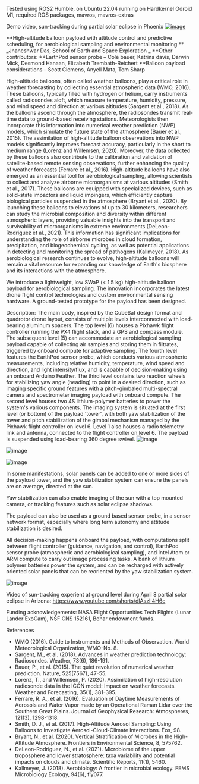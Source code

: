 Tested using ROS2 Humble, on Ubuntu 22.04 running on Hardkernel Odroid M1, required ROS packages, mavros, mavros-extras 

Demo video, sun-tracking during partial solar eclipse in Phoenix
[![image](https://github.com/darknight-007/dreams-pod-high-altitude/assets/3958994/f91c6c9b-8ab2-41e5-bf43-cf0af7ba206e)](https://github.com/darknight-007/dreams-pod-high-altitude/assets/3958994/a45d4cd9-dda4-4b37-beda-d7d8ff1691a0)

**High-altitude balloon payload with attitude control and predictive scheduling, for aerobiological sampling and environmental monitoring 
**
_Jnaneshwar Das, School of Earth and Space Exploration 
_
**Other contributors: 
**EarthPod sensor probe – Cole bauer, Katrina davis, Darwin Mick, Desmond Hanaan, Elizabeth Trembath-Reichert
**Balloon payload considerations – Scott Clemens, Anyell Mata, Tom Sharp

High-altitude balloons, often called weather balloons, play a critical role in weather forecasting by collecting essential atmospheric data (WMO, 2016). These balloons, typically filled with hydrogen or helium, carry instruments called radiosondes aloft, which measure temperature, humidity, pressure, and wind speed and direction at various altitudes (Sargent et al., 2018). As the balloons ascend through the atmosphere, the radiosondes transmit real-time data to ground-based receiving stations. Meteorologists then incorporate this information into numerical weather prediction (NWP) models, which simulate the future state of the atmosphere (Bauer et al., 2015). The assimilation of high-altitude balloon observations into NWP models significantly improves forecast accuracy, particularly in the short to medium range (Lorenz and Willemsen, 2020). Moreover, the data collected by these balloons also contribute to the calibration and validation of satellite-based remote sensing observations, further enhancing the quality of weather forecasts (Ferrare et al., 2016). High-altitude balloons have also emerged as an essential tool for aerobiological sampling, allowing scientists to collect and analyze airborne microorganisms at various altitudes (Smith et al., 2017). These balloons are equipped with specialized devices, such as solid-state impactors and liquid impingers, which efficiently capture biological particles suspended in the atmosphere (Bryant et al., 2020). By launching these balloons to elevations of up to 30 kilometers, researchers can study the microbial composition and diversity within different atmospheric layers, providing valuable insights into the transport and survivability of microorganisms in extreme environments (DeLeon-Rodriguez et al., 2021). This information has significant implications for understanding the role of airborne microbes in cloud formation, precipitation, and biogeochemical cycling, as well as potential applications in detecting and monitoring the spread of pathogens (Kallmeyer, 2018). As aerobiological research continues to evolve, high-altitude balloons will remain a vital resource for expanding our knowledge of Earth's biosphere and its interactions with the atmosphere.

We introduce a lightweight, low SWaP (< 1.5 kg) high-altitude balloon payload for aerobiological sampling. The innovation incorporates the latest drone flight control technologies and custom environmental sensing hardware. A ground-tested prototype for the payload has been designed.

Description: The main body, inspired by the CubeSat design format and quadrotor drone layout, consists of multiple levels interconnected with load-bearing aluminum spacers. The top level (6) houses a Pixhawk flight controller running the PX4 flight stack, and a GPS and compass module. The subsequent level (5) can accommodate an aerobiological sampling payload capable of collecting air samples and storing them in filtrates, triggered by onboard compute for adaptive sampling. The fourth level features the EarthPod sensor probe, which conducts various atmospheric measurements, including relative humidity, temperature, wind speed and direction, and light intensity/flux, and is capable of decision-making using an onboard Arduino Feather. The third level contains two reaction wheels for stabilizing yaw angle (heading) to point in a desired direction, such as imaging specific ground features with a pitch-gimbaled multi-spectral camera and spectrometer imaging payload with onboard compute. The second level houses two 4S lithium-polymer batteries to power the system's various components. The imaging system is situated at the first level (or bottom) of the payload 'tower', with both yaw stabilization of the tower and pitch stabilization of the gimbal mechanism managed by the Pixhawk flight controller on level 6. Level 1 also houses a radio telemetry link and antenna, connected to the flight controller on level 6. The payload is suspended using load-bearing 360 degree swivel. 
![image](https://github.com/darknight-007/dreams-pod-high-altitude/assets/3958994/82b1199c-2163-4a96-8eea-ca734cfbffe7)



![image](https://github.com/darknight-007/dreams-pod-high-altitude/assets/3958994/3326ffeb-d4bd-4b31-a082-8ec8b4db836c)



![image](https://github.com/darknight-007/dreams-pod-high-altitude/assets/3958994/ee785b45-6aeb-4c6c-bdc6-8917d78ce8d2)
 

In some manifestations, solar panels can be added to one or more sides of the payload tower, and the yaw stabilization system can ensure the panels are on average, directed at the sun. 

Yaw stabilization can also enable imaging of the sun with a top mounted camera, or tracking features such as solar eclipse shadows. 

The payload can also be used as a ground based sensor probe, in a sensor network format, especially where long term autonomy and attitude stabilization is desired. 

All decision-making happens onboard the payload, with computations split between flight controller (guidance, navigation, and control), EarthPod sensor probe (atmospheric and aerobiological sampling), and Intel Atom or ARM compute to carry out image processing tasks. A bank of lithium polymer batteries power the system, and can be recharged with actively oriented solar panels that can be reoriented by the yaw stabilization system. 


![image](https://github.com/darknight-007/dreams-pod-high-altitude/assets/3958994/ffbbd9b4-0b26-4eef-856f-b4dff0201f8b)

Video of sun-tracking experient at ground level during April 8 partial solar eclipse in Arizona: https://www.youtube.com/shorts/dlAszII4H6c

Funding acknowledgements: 
NASA Flight Opportunities Tech Flights (Lunar Lander ExoCam), NSF CNS 152161, Behar endowment funds. 


References 

* WMO (2016). Guide to Instruments and Methods of Observation. World Meteorological Organization, WMO-No. 8.
* Sargent, M., et al. (2018). Advances in weather prediction technology: Radiosondes. Weather, 73(6), 186-191.
* Bauer, P., et al. (2015). The quiet revolution of numerical weather prediction. Nature, 525(7567), 47-55.
* Lorenz, T., and Willemsen, P. (2020). Assimilation of high-resolution radiosonde data in the ICON model: Impact on weather forecasts. Weather and Forecasting, 35(1), 381-395.
* Ferrare, R. A., et al. (2016). Evaluation of Daytime Measurements of Aerosols and Water Vapor made by an Operational Raman Lidar over the Southern Great Plains. Journal of Geophysical Research: Atmospheres, 121(3), 1298-1318.
* Smith, D. J., et al. (2017). High-Altitude Aerosol Sampling: Using Balloons to Investigate Aerosol-Cloud-Climate Interactions. Eos, 98.
* Bryant, N., et al. (2020). Vertical Stratification of Microbes in the High-Altitude Atmosphere. Frontiers in Environmental Science, 8, 575762.
* DeLeon-Rodriguez, N., et al. (2021). Microbiome of the upper troposphere and lower stratosphere: taxa variability and potential impacts on clouds and climate. Scientific Reports, 11(1), 5460.
* Kallmeyer, J. (2018). Aerobiology: A frontier in microbial ecology. FEMS Microbiology Ecology, 94(6), fiy077.
